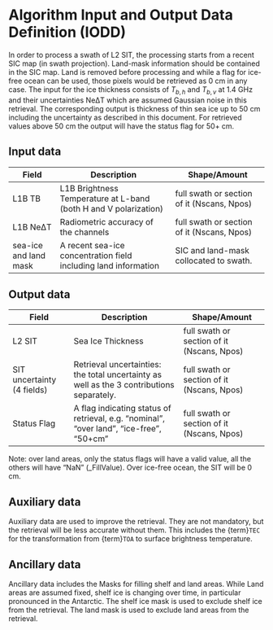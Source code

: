 # Algorithm Input and Output Data Definition (IODD)

In order to process a swath of L2 SIT, the processing starts from a recent SIC
map (in swath projection). Land-mask information should be contained in the SIC
map. Land is removed before processing and while a flag for ice-free ocean can
be used, those pixels would be retrieved as 0 cm in any case. The input for the
ice thickness consists of $T_{b,h}$ and $T_{b,v}$ at 1.4 GHz and their
uncertainties NeΔT which are assumed Gaussian noise in this retrieval. The
corresponding output is thickness of thin sea ice up to 50 cm including the
uncertainty as described in this document. For retrieved values above 50 cm the
output will have the status flag for 50+ cm. 




## Input data

| Field | Description | Shape/Amount |
| ---   | ----------- | ------------ |
| L1B TB | L1B Brightness Temperature at L-band (both H and V polarization) | full swath or section of it (Nscans, Npos) |
| L1B NeΔT | Radiometric accuracy of the channels | full swath or section of it (Nscans, Npos) |
| sea-ice and land mask | A recent sea-ice concentration field including land information | SIC and land-mask collocated to swath. |

## Output data

| Field | Description | Shape/Amount |
| ----- | ----------- | ------------ |
| L2 SIT | Sea Ice Thickness | full swath or section of it (Nscans, Npos) |
| SIT uncertainty (4 fields) | Retrieval uncertainties: the total uncertainty as well as the 3 contributions separately. | full swath or section of it (Nscans, Npos) |
| Status Flag | A flag indicating status of retrieval, e.g. “nominal”, “over land”, “ice-free”, “50+cm” | full swath or section of it (Nscans, Npos) |

Note: over land areas, only the status flags will have a valid value, all the others will have “NaN” (_FillValue). Over ice-free ocean, the SIT will be 0 cm.


## Auxiliary data

Auxiliary data are used to improve the retrieval. They are not mandatory, but the retrieval will be
less accurate without them. This includes the {term}`TEC` for the transformation from {term}`TOA` to surface
brightness temperature.

## Ancillary data

Ancillary data includes the Masks for filling shelf and land areas. While Land areas are assumed
fixed, shelf ice is changing over time, in particular pronounced in the Antarctic. The shelf ice
mask is used to exclude shelf ice from the retrieval. The land mask is used to exclude land areas
from the retrieval.



